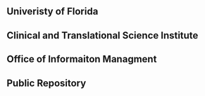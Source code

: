 ## Univeristy of Florida 
## Clinical and Translational Science Institute
##
## Office of Informaiton Managment
## Public Repository
